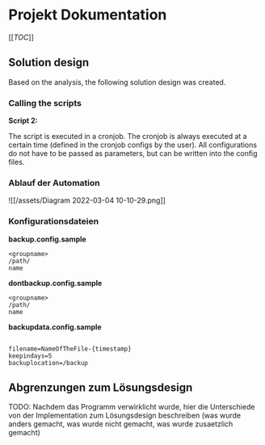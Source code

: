 # Projekt Dokumentation

  

[[_TOC_]]

  

## Solution design

Based on the analysis, the following solution design was created.

  

### Calling the scripts

**Script 2:**

The script is executed in a cronjob. The cronjob is always executed at a certain time (defined in the cronjob configs by the user). All configurations do not have to be passed as parameters, but can be written into the config files.

  

### Ablauf der Automation
![[/assets/Diagram 2022-03-04 10-10-29.png]]​

  

### Konfigurationsdateien


**backup.config.sample**

```
<groupname>
/path/
name

```


**dontbackup.config.sample**

```
<groupname>
/path/
name
```

**backupdata.config.sample**

```

filename=NameOfTheFile-{timestamp}
keepindays=5
backuplocation=/backup

```
  

## Abgrenzungen zum Lösungsdesign

  

TODO: Nachdem das Programm verwirklicht wurde, hier die Unterschiede von der Implementation zum Lösungsdesign beschreiben (was wurde anders gemacht, was wurde nicht gemacht, was wurde zusaetzlich gemacht)